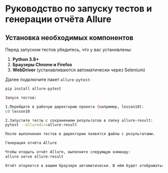 # Руководство по запуску тестов и генерации отчёта Allure

## Установка необходимых компонентов

Перед запуском тестов убедитесь, что у вас установлены:

1. **Python 3.8+**
2. **Браузеры Chrome и Firefox**
3. **WebDriver** (устанавливаются автоматически через Selenium)

Далее подключите пакет `allure-pytest`:

```bash
pip install allure-pytest

Запуск тестов:

1.Перейдите в рабочую директорию проекта (например, lesson10):
cd lesson10

2.Запустите тесты с сохранением результатов в папку allure-result:
pytest --alluredir=allure-result

После выполнения тестов в директории появятся файлы с результатами.

Генерация отчёта Allure

Чтобы открыть отчёт Allure, выполните следующую команду:
allure serve allure-result

Отчёт откроется в вашем браузере автоматически. В нём будет отображаться статистика прохождения тестов и дополнительная информация.
